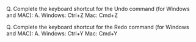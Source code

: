 Q. Complete the keyboard shortcut for the Undo command (for Windows and MAC):
A.
    Windows: Ctrl+Z
    Mac: Cmd+Z

Q. Complete the keyboard shortcut for the Redo command (for Windows and MAC):
A.
    Windows: Ctrl+Y
    Mac: Cmd+Y